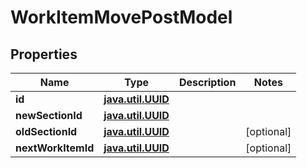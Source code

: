 
# WorkItemMovePostModel

## Properties
| Name | Type | Description | Notes |
| ------------ | ------------- | ------------- | ------------- |
| **id** | [**java.util.UUID**](java.util.UUID.md) |  |  |
| **newSectionId** | [**java.util.UUID**](java.util.UUID.md) |  |  |
| **oldSectionId** | [**java.util.UUID**](java.util.UUID.md) |  |  [optional] |
| **nextWorkItemId** | [**java.util.UUID**](java.util.UUID.md) |  |  [optional] |



